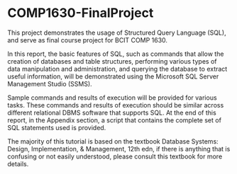 # COMP1630-FinalProject
This project demonstrates the usage of Structured Query Language (SQL), 
and serve as final course project for BCIT COMP 1630.

In this report, the basic features of SQL, such as commands that allow the creation 
of databases and table structures, performing various types of data manipulation and 
administration, and querying the database to extract useful information, will be 
demonstrated using the Microsoft SQL Server Management Studio (SSMS). 

Sample commands and results of execution will be provided for various tasks. 
These commands and results of execution should be similar across different relational 
DBMS software that supports SQL. At the end of this report, in the Appendix section, 
a script that contains the complete set of SQL statements used is provided. 

The majority of this tutorial is based on the textbook Database Systems: 
Design, Implementation, & Management, 12th edn, if there is anything that is confusing 
or not easily understood, please consult this textbook for more details.



